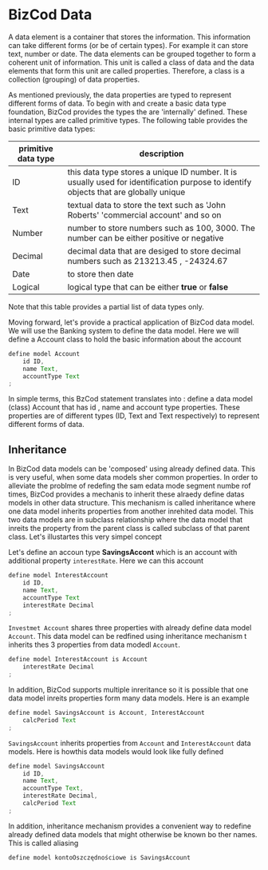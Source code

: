 

# BizCod Data

A data element is a container that stores the information. This information can take different forms (or be of certain types). For example it can store text, number or date. The data elements can be grouped together to form a coherent unit of information. 
This unit is called a class of data and the data elements that form this unit are called properties. Therefore, a class is a collection (grouping) of data properties.

As mentioned previously, the data properties are typed to represent different forms of data. To begin with and create a basic data type foundation, BizCod provides the types the are 'internally' defined. These internal types are called primitive types. The following table provides the basic primitive data types: 

| primitive data type                           | description   |
|--------------------------------|------------------------------------------------------------------------|
| ID                             |  this data type stores a unique ID number. It is usually used for identification purpose to identify objects that are globally unique                    |
| Text                    | textual data to store the text such as 'John Roberts' 'commercial account' and so on                                          | 
| Number                     | number to store numbers such as 100, 3000. The number can be either positive or negative                                        | 
| Decimal                     | decimal data that are desiged to store decimal numbers such as 213213.45 , -24324.67                                          | 
| Date                     | to store then date                                      | 
| Logical                     | logical type that can be either <b>true</b> or <b>false</b>                                        | 

Note that this table provides a partial list of data types only. 

Moving forward, let's provide a practical application of BizCod data model. We will use the Banking system to define the data model. 
Here we will define a Account class to hold the basic information about the account




```js
define model Account
    id ID,
    name Text,
    accountType Text    
;
```
In simple terms, this BzCod statement translates into :
define a data model (class) Account that has id , name and account type properties. These properties are of different types (ID, Text and Text respectively) to represent different forms of data.

## Inheritance

In BizCod data models can be 'composed' using already defined data. This is very useful, when some data models sher common properties. In order to alleviate the problme of redefing the sam edata mode segment numbe rof times, BizCod provides a mechanis to inherit these alraedy define datas models in other data structure. This mechanism is called inheritance where one data model inherits properties from another inrehited data model. This two data models are in subclass relationship where the data model that inreits the property from the parent class is called subclass of that parent class. Let's illustartes this very simpel concept 

Let's define an accoun type **SavingsAccont** which is an account with additional property `interestRate`. Here we can this account

```js
define model InterestAccount
    id ID,
    name Text,
    accountType Text    
    interestRate Decimal
;
```

`Investmet Account` shares three properties with already define data model `Account`. This data model can be redfined using inheritance mechanism t inherits thes 3 properties from data modedl `Account`. 

```js
define model InterestAccount is Account
    interestRate Decimal
;
```

In addition, BizCod supports multiple inreritance so it is possible that one data model inreits properties form many data models. Here is an example

```js
define model SavingsAccount is Account, InterestAccount
    calcPeriod Text
;
```

`SavingsAccount` inherits properties from `Account` and `InterestAccount` data models. Here is howthis data models would look like fully defined

```js
define model SavingsAccount
    id ID,
    name Text,
    accountType Text,
    interestRate Decimal,    
    calcPeriod Text
;
```

In addition, inheritance mechanism provides a convenient way  to redefine already defined data models that might otherwise be known bo ther names. This is called aliasing

```js
define model kontoOszczędnościowe is SavingsAccount
```


